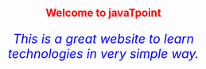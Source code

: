 <body style="text-align: center;">  
      <h2 style="color: red;">Welcome to javaTpoint</h2>  
      <p style="color: blue; font-size: 25px; font-style: italic ;">This is a great website to learn technologies in very simple way. </p>  
</body>  
